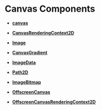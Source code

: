 # Canvas Components<a name="EN-US_TOPIC_0000001173164681"></a>

-   **[canvas](js-components-canvas-canvas.md)**  

-   **[CanvasRenderingContext2D](js-components-canvas-canvasrenderingcontext2d.md)**  

-   **[Image](js-components-canvas-image.md)**  

-   **[CanvasGradient](js-components-canvas-canvasgradient.md)**  

-   **[ImageData](js-components-canvas-imagedata.md)**  

-   **[Path2D](js-components-canvas-path2d.md)**  

-   **[ImageBitmap](js-components-canvas-imagebitmap.md)**  

-   **[OffscreenCanvas](js-components-canvas-offscreencanvas.md)**  

-   **[OffscreenCanvasRenderingContext2D](js-offscreencanvasrenderingcontext2d.md)**  


